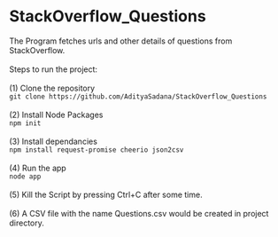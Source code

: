 # StackOverflow_Questions
The Program fetches urls and other details of questions from StackOverflow.<br/><br/>
Steps to run the project:<br/><br/>
(1) Clone the repository<br/>
`git clone https://github.com/AdityaSadana/StackOverflow_Questions`<br/><br/>
(2) Install Node Packages<br/>
`npm init`<br/><br/>
(3) Install dependancies <br/>
`npm install request-promise cheerio json2csv`<br/><br/>
(4) Run the app<br/>
`node app`<br/><br/>
(5) Kill the Script by pressing Ctrl+C after some time.<br/><br/>
(6) A CSV file with the name Questions.csv would be created in project directory.<br/>
